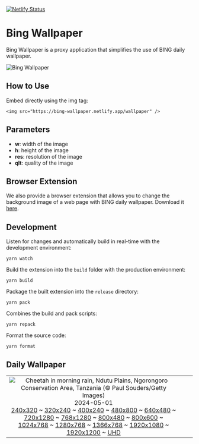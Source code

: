[![Netlify Status](https://api.netlify.com/api/v1/badges/65b1ff01-580c-4c31-972b-5e0ab2d51260/deploy-status)](https://app.netlify.com/sites/bing-wallpaper/deploys)

# Bing Wallpaper

Bing Wallpaper is a proxy application that simplifies the use of BING daily wallpaper.

![Bing Wallpaper](https://bing-wallpaper.netlify.app/wallpaper)

## How to Use

Embed directly using the img tag:

```
<img src="https://bing-wallpaper.netlify.app/wallpaper" />
```

## Parameters

- **w**: width of the image
- **h**: height of the image
- **res**: resolution of the image
- **qlt**: quality of the image

## Browser Extension

We also provide a browser extension that allows you to change the background image of a web page with BING daily wallpaper. Download it [here](https://github.com/antiheroguy/bing-wallpaper/releases).

## Development

Listen for changes and automatically build in real-time with the development environment:

```
yarn watch
```

Build the extension into the `build` folder with the production environment:

```
yarn build
```

Package the built extension into the `release` directory:

```
yarn pack
```

Combines the build and pack scripts:

```
yarn repack
```

Format the source code:

```
yarn format
```

## Daily Wallpaper
|      |      |      |
| :----: | :----: | :----: |
|![Cheetah in morning rain, Ndutu Plains, Ngorongoro Conservation Area, Tanzania (© Paul Souders/Getty Images)](https://www.bing.com/th?id=OHR.CheetahRain_EN-US6179670004_1920x1080.jpg) 2024-05-01 <br /> [240x320](https://www.bing.com/th?id=OHR.CheetahRain_EN-US6179670004_240x320.jpg) ~ [320x240](https://www.bing.com/th?id=OHR.CheetahRain_EN-US6179670004_320x240.jpg) ~ [400x240](https://www.bing.com/th?id=OHR.CheetahRain_EN-US6179670004_400x240.jpg) ~ [480x800](https://www.bing.com/th?id=OHR.CheetahRain_EN-US6179670004_480x800.jpg) ~ [640x480](https://www.bing.com/th?id=OHR.CheetahRain_EN-US6179670004_640x480.jpg) ~ [720x1280](https://www.bing.com/th?id=OHR.CheetahRain_EN-US6179670004_720x1280.jpg) ~ [768x1280](https://www.bing.com/th?id=OHR.CheetahRain_EN-US6179670004_768x1280.jpg) ~ [800x480](https://www.bing.com/th?id=OHR.CheetahRain_EN-US6179670004_800x480.jpg) ~ [800x600](https://www.bing.com/th?id=OHR.CheetahRain_EN-US6179670004_800x600.jpg) ~ [1024x768](https://www.bing.com/th?id=OHR.CheetahRain_EN-US6179670004_1024x768.jpg) ~ [1280x768](https://www.bing.com/th?id=OHR.CheetahRain_EN-US6179670004_1280x768.jpg) ~ [1366x768](https://www.bing.com/th?id=OHR.CheetahRain_EN-US6179670004_1366x768.jpg) ~ [1920x1080](https://www.bing.com/th?id=OHR.CheetahRain_EN-US6179670004_1920x1080.jpg) ~ [1920x1200](https://www.bing.com/th?id=OHR.CheetahRain_EN-US6179670004_1920x1200.jpg) ~ [UHD](https://www.bing.com/th?id=OHR.CheetahRain_EN-US6179670004_UHD.jpg)|

